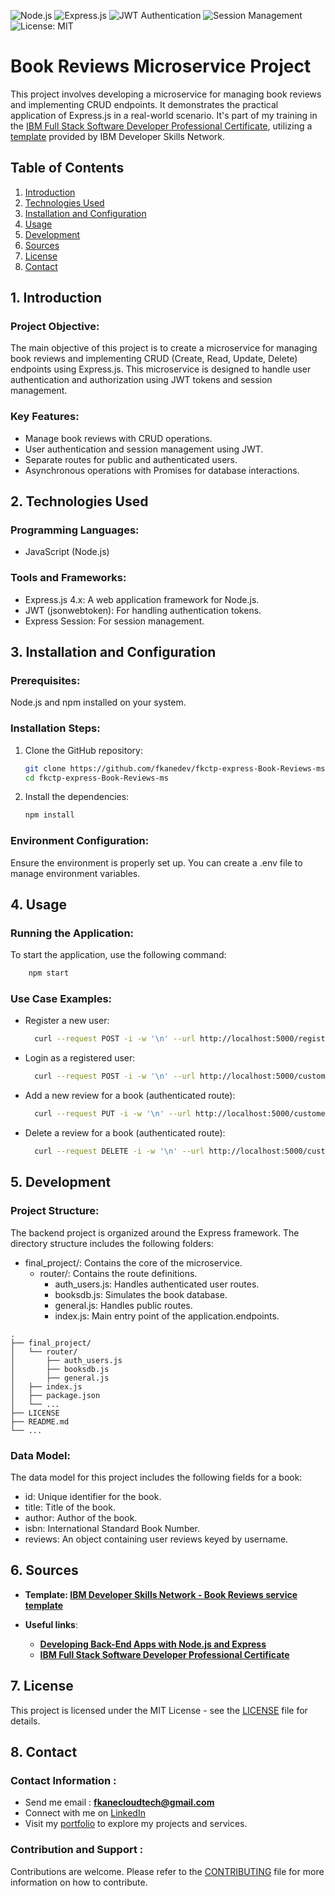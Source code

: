 ![Node.js](https://img.shields.io/badge/Node.js-v16.3.0-green.svg)
![Express.js](https://img.shields.io/badge/Express.js-v4.17.1-blue.svg)
![JWT Authentication](https://img.shields.io/badge/Authentication-JWT-brightgreen.svg)
![Session Management](https://img.shields.io/badge/Session%20Management-Express%20Session-blue.svg)
![License: MIT](https://img.shields.io/badge/License-MIT-yellow.svg)

# Book Reviews Microservice Project

This project involves developing a microservice for managing book reviews and implementing CRUD endpoints. It demonstrates the practical application of Express.js in a real-world scenario. It's part of my training in the [IBM Full Stack Software Developer Professional Certificate](https://www.coursera.org/professional-certificates/ibm-full-stack-cloud-developer), utilizing a [template](https://github.com/ibm-developer-skills-network/expressBookReviews) provided by IBM Developer Skills Network.

## Table of Contents
1. [Introduction](#introduction)
2. [Technologies Used](#technologies-used)
3. [Installation and Configuration](#installation-configuration)
4. [Usage](#usage)
5. [Development](#development)
6. [Sources](#sources)
7. [License](#license)
8. [Contact](#contact)

## 1. Introduction <a name="introduction"></a>

### Project Objective:
The main objective of this project is to create a microservice for managing book reviews and implementing CRUD (Create, Read, Update, Delete) endpoints using Express.js. This microservice is designed to handle user authentication and authorization using JWT tokens and session management.
### Key Features:
- Manage book reviews with CRUD operations.
- User authentication and session management using JWT.
- Separate routes for public and authenticated users.
- Asynchronous operations with Promises for database interactions.

## 2. Technologies Used <a name="technologies-used"></a>

### Programming Languages:
- JavaScript (Node.js)

### Tools and Frameworks:
- Express.js 4.x: A web application framework for Node.js.
- JWT (jsonwebtoken): For handling authentication tokens.
- Express Session: For session management.

## 3. Installation and Configuration <a name="installation-configuration"></a>

### Prerequisites:
Node.js and npm installed on your system.

### Installation Steps:
1. Clone the GitHub repository:
    ```bash
    git clone https://github.com/fkanedev/fkctp-express-Book-Reviews-ms
    cd fkctp-express-Book-Reviews-ms
    ```
2. Install the dependencies:
    ```bash
    npm install
    ```

### Environment Configuration:
Ensure the environment is properly set up. You can create a .env file to manage environment variables.

## 4. Usage <a name="usage"></a>

### Running the Application:
To start the application, use the following command:
```bash
    npm start
```

### Use Case Examples:
- Register a new user:
  ```bash
    curl --request POST -i -w '\n' --url http://localhost:5000/register --header 'Content-Type: application/json' --data '{"username":"user1","password":"password1"}'
  ```
- Login as a registered user:
  ```bash
    curl --request POST -i -w '\n' --url http://localhost:5000/customer/login --header 'Content-Type: application/json' --data '{"username":"user1","password":"password1"}'
  ```
- Add a new review for a book (authenticated route):
  ```bash
    curl --request PUT -i -w '\n' --url http://localhost:5000/customer/auth/review/978-0385474542 --header 'Content-Type: application/json' --header 'Authorization: Bearer <token>' --data '{"review":"Great book!"}'
  ```
- Delete a review for a book (authenticated route):
  ```bash
    curl --request DELETE -i -w '\n' --url http://localhost:5000/customer/auth/review/978-0385474542 --header 'Content-Type: application/json' --header 'Authorization: Bearer <token>'
  ```
## 5. Development <a name="development"></a>

### Project Structure:
The backend project is organized around the Express framework. The directory structure includes the following folders:

- final_project/: Contains the core of the microservice.
  - router/: Contains the route definitions.
    - auth_users.js: Handles authenticated user routes.
    - booksdb.js: Simulates the book database.
    - general.js: Handles public routes.
    - index.js: Main entry point of the application.endpoints.

```plaintext
.
├── final_project/
│   └── router/
│       ├── auth_users.js
│       ├── booksdb.js
│       ├── general.js
│   ├── index.js
│   ├── package.json
│   └── ...
├── LICENSE
├── README.md
└── ...
```
### Data Model:
The data model for this project includes the following fields for a book:

- id: Unique identifier for the book.
- title: Title of the book.
- author: Author of the book.
- isbn: International Standard Book Number.
- reviews: An object containing user reviews keyed by username.

## 6. Sources <a name="sources"></a>

- **Template: [IBM Developer Skills Network - Book Reviews service template](https://github.com/ibm-developer-skills-network/expressBookReviews)**

- **Useful links**:
  - **[Developing Back-End Apps with Node.js and Express](https://www.coursera.org/learn/developing-backend-apps-with-nodejs-and-express/home/week/4)**
  - **[IBM Full Stack Software Developer Professional Certificate](https://www.coursera.org/professional-certificates/ibm-full-stack-cloud-developer)**

## 7. License <a name="license"></a>

This project is licensed under the MIT License - see the [LICENSE](/LICENSE) file for details.

## 8. Contact <a name="contact"></a>

### Contact Information :

- Send me email : **fkanecloudtech@gmail.com**
- Connect with me on [LinkedIn](https://www.linkedin.com/in/your-profile/)
- Visit my [portfolio](https://yourname.github.io) to explore my projects and services.


### Contribution and Support :

Contributions are welcome. Please refer to the [CONTRIBUTING](/CONTRIBUTING) file for more information on how to contribute.
